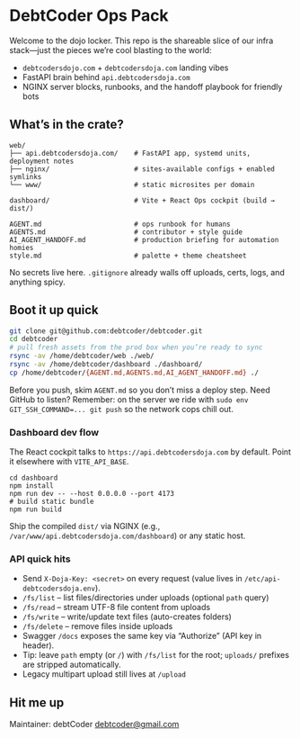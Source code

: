 # DebtCoder Ops Pack

Welcome to the dojo locker. This repo is the shareable slice of our infra stack—just the pieces we’re cool blasting to the world:

- `debtcodersdojo.com` + `debtcodersdoja.com` landing vibes
- FastAPI brain behind `api.debtcodersdoja.com`
- NGINX server blocks, runbooks, and the handoff playbook for friendly bots

## What’s in the crate?
```
web/
├── api.debtcodersdoja.com/    # FastAPI app, systemd units, deployment notes
├── nginx/                     # sites-available configs + enabled symlinks
└── www/                       # static microsites per domain

dashboard/                     # Vite + React Ops cockpit (build → dist/)

AGENT.md                       # ops runbook for humans
AGENTS.md                      # contributor + style guide
AI_AGENT_HANDOFF.md            # production briefing for automation homies
style.md                       # palette + theme cheatsheet
```
No secrets live here. `.gitignore` already walls off uploads, certs, logs, and anything spicy.

## Boot it up quick
```bash
git clone git@github.com:debtcoder/debtcoder.git
cd debtcoder
# pull fresh assets from the prod box when you’re ready to sync
rsync -av /home/debtcoder/web ./web/
rsync -av /home/debtcoder/dashboard ./dashboard/
cp /home/debtcoder/{AGENT.md,AGENTS.md,AI_AGENT_HANDOFF.md} ./
```

Before you push, skim `AGENT.md` so you don’t miss a deploy step. Need GitHub to listen? Remember: on the server we ride with
`sudo env GIT_SSH_COMMAND=... git push` so the network cops chill out.

### Dashboard dev flow
The React cockpit talks to `https://api.debtcodersdoja.com` by default. Point it elsewhere with `VITE_API_BASE`.

```
cd dashboard
npm install
npm run dev -- --host 0.0.0.0 --port 4173
# build static bundle
npm run build
```

Ship the compiled `dist/` via NGINX (e.g., `/var/www/api.debtcodersdoja.com/dashboard`) or any static host.

### API quick hits
- Send `X-Doja-Key: <secret>` on every request (value lives in `/etc/api-debtcodersdoja.env`).
- `/fs/list` – list files/directories under uploads (optional `path` query)
- `/fs/read` – stream UTF-8 file content from uploads
- `/fs/write` – write/update text files (auto-creates folders)
- `/fs/delete` – remove files inside uploads
- Swagger `/docs` exposes the same key via “Authorize” (API key in header).
- Tip: leave `path` empty (or `/`) with `/fs/list` for the root; `uploads/` prefixes are stripped automatically.
- Legacy multipart upload still lives at `/upload`

## Hit me up
Maintainer: debtCoder <debtcoder@gmail.com>
